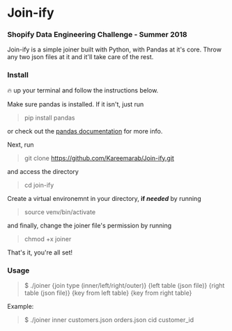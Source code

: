 # Join-ify
### Shopify Data Engineering Challenge - Summer 2018

Join-ify is a simple joiner built with Python, with Pandas at it's core. Throw any two json files at it and it'll take care of the rest.

### Install
🔥 up your terminal and follow the instructions below.

Make sure pandas is installed. If it isn't, just run
> pip install pandas

or check out the [pandas documentation](https://pandas.pydata.org/getpandas.html) for more info.

Next, run
> git clone https://github.com/Kareemarab/Join-ify.git

and access the directory
> cd join-ify

Create a virtual environemnt in your directory, **if _needed_** by running
> source venv/bin/activate

and finally, change the joiner file's permission by running
> chmod +x joiner

That's it, you're all set!

### Usage
> $ ./joiner {join type (inner/left/right/outer)} {left table (json file)} {right table (json file)} {key from left table} {key from right table}

Example:
> $ ./joiner inner customers.json orders.json cid customer_id




